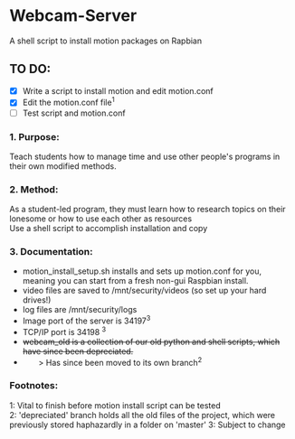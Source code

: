 <!-- Do not forget to add two spaces to the end of each footnote when writing new ones -->

# Webcam-Server
A shell script to install motion packages on Rapbian

## TO DO:
- [X] Write a script to install motion and edit motion.conf
- [X] Edit the motion.conf file<sup>1</sup>
- [ ] Test script and motion.conf

### 1. Purpose:
Teach students how to manage time and use other people's programs in their own modified methods.

### 2. Method:
As a student-led program, they must learn how to research topics on their lonesome or how to use each other as resources  
Use a shell script to accomplish installation and copy

### 3. Documentation:
- motion_install_setup.sh installs and sets up motion.conf for you, meaning you can start from a fresh non-gui Raspbian install.
- video files are saved to /mnt/security/videos (so set up your hard drives!)
- log files are /mnt/security/logs 
- Image port of the server is 34197<sup>3</sup>
- TCP/IP port is 34198 <sup>3</sup>
- <s>webcam_old is a collection of our old python and shell scripts, which have since been depreciated. </s>
- &nbsp;&nbsp;&nbsp;&nbsp;&nbsp;&nbsp; > Has since been moved to its own branch<sup>2</sup>

### Footnotes:
1: Vital to finish before motion install script can be tested  
2: 'depreciated' branch holds all the old files of the project, which were previously stored haphazardly in a folder on 'master'
3: Subject to change